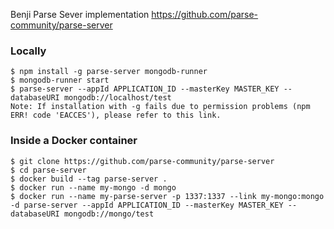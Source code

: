 Benji Parse Sever implementation
https://github.com/parse-community/parse-server


### Locally
```
$ npm install -g parse-server mongodb-runner
$ mongodb-runner start
$ parse-server --appId APPLICATION_ID --masterKey MASTER_KEY --databaseURI mongodb://localhost/test
Note: If installation with -g fails due to permission problems (npm ERR! code 'EACCES'), please refer to this link.
```

### Inside a Docker container
```
$ git clone https://github.com/parse-community/parse-server
$ cd parse-server
$ docker build --tag parse-server .
$ docker run --name my-mongo -d mongo
$ docker run --name my-parse-server -p 1337:1337 --link my-mongo:mongo -d parse-server --appId APPLICATION_ID --masterKey MASTER_KEY --databaseURI mongodb://mongo/test
```
